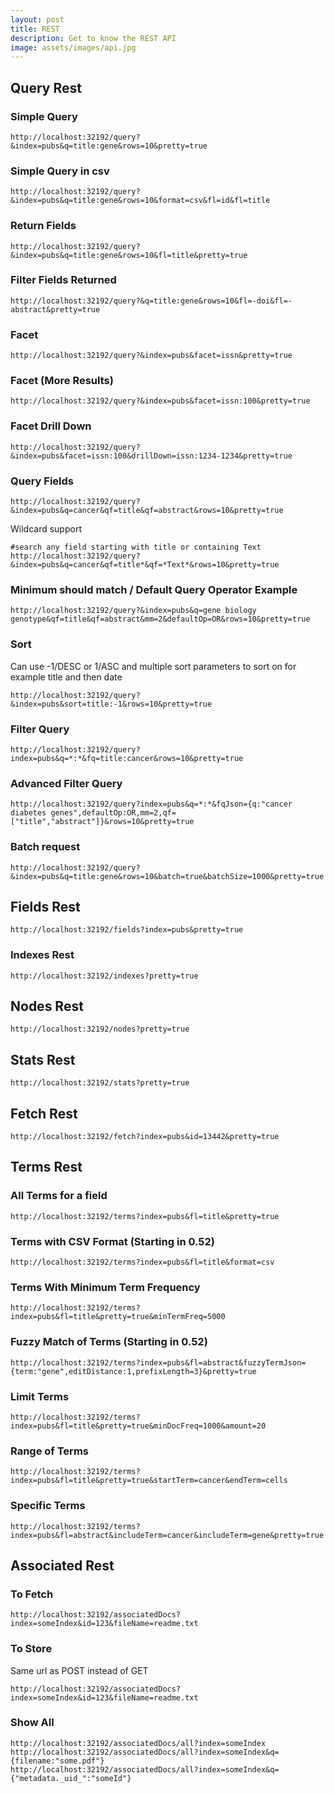 ```yaml
---
layout: post
title: REST
description: Get to know the REST API
image: assets/images/api.jpg
---
```


## Query Rest

### Simple Query
```
http://localhost:32192/query?&index=pubs&q=title:gene&rows=10&pretty=true
```

### Simple Query in csv
```
http://localhost:32192/query?&index=pubs&q=title:gene&rows=10&format=csv&fl=id&fl=title
```

###  Return Fields
```
http://localhost:32192/query?&index=pubs&q=title:gene&rows=10&fl=title&pretty=true
```

###  Filter Fields Returned
```
http://localhost:32192/query?&q=title:gene&rows=10&fl=-doi&fl=-abstract&pretty=true
```

###  Facet
```
http://localhost:32192/query?&index=pubs&facet=issn&pretty=true
```

### Facet (More Results)
```
http://localhost:32192/query?&index=pubs&facet=issn:100&pretty=true
```

### Facet Drill Down
```
http://localhost:32192/query?&index=pubs&facet=issn:100&drillDown=issn:1234-1234&pretty=true
```

### Query Fields
```
http://localhost:32192/query?&index=pubs&q=cancer&qf=title&qf=abstract&rows=10&pretty=true
```

Wildcard support
```
#search any field starting with title or containing Text
http://localhost:32192/query?&index=pubs&q=cancer&qf=title*&qf=*Text*&rows=10&pretty=true
```

###  Minimum should match / Default Query Operator Example
```
http://localhost:32192/query?&index=pubs&q=gene biology genotype&qf=title&qf=abstract&mm=2&defaultOp=OR&rows=10&pretty=true
```

### Sort
Can use -1/DESC or 1/ASC and multiple sort parameters to sort on for example title and then date
```
http://localhost:32192/query?&index=pubs&sort=title:-1&rows=10&pretty=true
```

### Filter Query
```
http://localhost:32192/query?index=pubs&q=*:*&fq=title:cancer&rows=10&pretty=true
```

### Advanced Filter Query
```
http://localhost:32192/query?index=pubs&q=*:*&fqJson={q:"cancer diabetes genes",defaultOp:OR,mm=2,qf=["title","abstract"]}&rows=10&pretty=true
```

### Batch request
```
http://localhost:32192/query?&index=pubs&q=title:gene&rows=10&batch=true&batchSize=1000&pretty=true
```

##  Fields Rest
```
http://localhost:32192/fields?index=pubs&pretty=true
```

### Indexes Rest
```
http://localhost:32192/indexes?pretty=true
```

## Nodes Rest
```
http://localhost:32192/nodes?pretty=true
```

## Stats Rest
```
http://localhost:32192/stats?pretty=true
```

## Fetch Rest
```
http://localhost:32192/fetch?index=pubs&id=13442&pretty=true
```

## Terms Rest
### All Terms for a field
```
http://localhost:32192/terms?index=pubs&fl=title&pretty=true
```

### Terms with CSV Format (Starting in 0.52)
```
http://localhost:32192/terms?index=pubs&fl=title&format=csv
```

### Terms With Minimum Term Frequency
```
http://localhost:32192/terms?index=pubs&fl=title&pretty=true&minTermFreq=5000
```

### Fuzzy Match of Terms (Starting in 0.52)
```
http://localhost:32192/terms?index=pubs&fl=abstract&fuzzyTermJson={term:"gene",editDistance:1,prefixLength=3}&pretty=true
```

### Limit Terms
```
http://localhost:32192/terms?index=pubs&fl=title&pretty=true&minDocFreq=1000&amount=20
```

### Range of Terms
```
http://localhost:32192/terms?index=pubs&fl=title&pretty=true&startTerm=cancer&endTerm=cells
```

### Specific Terms
```
http://localhost:32192/terms?index=pubs&fl=abstract&includeTerm=cancer&includeTerm=gene&pretty=true
```

## Associated Rest

### To Fetch
```
http://localhost:32192/associatedDocs?index=someIndex&id=123&fileName=readme.txt
```

### To Store
Same url as POST instead of GET
```
http://localhost:32192/associatedDocs?index=someIndex&id=123&fileName=readme.txt
```

### Show All
```
http://localhost:32192/associatedDocs/all?index=someIndex
http://localhost:32192/associatedDocs/all?index=someIndex&q={filename:"some.pdf"}
http://localhost:32192/associatedDocs/all?index=someIndex&q={"metadata._uid_":"someId"}
```
